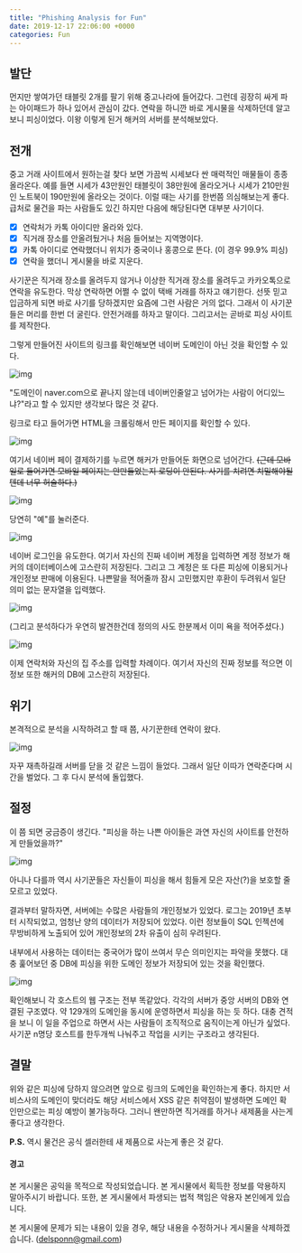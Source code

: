 ```yaml
---
title: "Phishing Analysis for Fun"
date: 2019-12-17 22:06:00 +0000
categories: Fun
---
```


## 발단

먼지만 쌓여가던 태블릿 2개를 팔기 위해 중고나라에 들어갔다. 그런데 굉장히 싸게 파는 아이패드가 하나 있어서 관심이 갔다. 연락을 하니깐 바로 게시물을 삭제하던데 알고 보니 피싱이었다. 이왕 이렇게 된거 해커의 서버를 분석해보았다.



## 전개

중고 거래 사이트에서 원하는걸 찾다 보면 가끔씩 시세보다 싼 매력적인 매물들이 종종 올라온다. 예를 들면 시세가 43만원인 태블릿이 38만원에 올라오거나 시세가 210만원인 노트북이 190만원에 올라오는 것이다. 이럴 때는 사기를 한번쯤 의심해보는게 좋다. 급처로 물건을 파는 사람들도 있긴 하지만 다음에 해당된다면 대부분 사기이다.

- [x] 연락처가 카톡 아이디만 올라와 있다.
- [x] 직거래 장소를 안올려뒀거나 처음 들어보는 지역명이다.
- [x] 카톡 아이디로 연락했더니 위치가 중국이나 홍콩으로 뜬다. (이 경우 99.9% 피싱)
- [x] 연락을 했더니 게시물을 바로 지운다.

사기꾼은 직거래 장소를 올려두지 않거나 이상한 직거래 장소를 올려두고 카카오톡으로 연락을 유도한다. 막상 연락하면 어쩔 수 없이 택배 거래를 하자고 얘기한다. 선뜻 믿고 입금하게 되면 바로 사기를 당하겠지만 요즘에 그런 사람은 거의 없다. 그래서 이 사기꾼들은 머리를 한번 더 굴린다. 안전거래를 하자고 말이다. 그리고서는 곧바로 피싱 사이트를 제작한다.



그렇게 만들어진 사이트의 링크를 확인해보면 네이버 도메인이 아닌 것을 확인할 수 있다.



![img](/assets/img-20191217/45FECFDD-7028-4F6F-B366-6B560932E184.png)



"도메인이 naver.com으로 끝나지 않는데 네이버인줄알고 넘어가는 사람이 어디있느냐?"라고 할 수 있지만 생각보다 많은 것 같다.



링크로 타고 들어가면 HTML을 크롤링해서 만든 페이지를 확인할 수 있다.



![img](/assets/img-20191217/49108EC0-337E-4492-8E91-61D6BA8B053A.png)



여기서 네이버 페이 결제하기를 누르면 해커가 만들어둔 화면으로 넘어간다. ~~(근데 모바일로 들어가면 모바일 페이지는 안만들었는지 로딩이 안된다. 사기를 치려면 치밀해야될텐데 너무 허술하다.)~~





![img](/assets/img-20191217/8DA6683B-8A5F-4DAD-95AF-1D9DFA0B76C7.png)



당연히 "예"를 눌러준다.



![img](/assets/img-20191217/5C33657E-AE5D-46BD-AA59-97AAA7B0EB36.png)





네이버 로그인을 유도한다. 여기서 자신의 진짜 네이버 계정을 입력하면 계정 정보가 해커의 데이터베이스에 고스란히 저장된다. 그리고 그 계정은 또 다른 피싱에 이용되거나 개인정보 판매에 이용된다. 나쁜말을 적어줄까 잠시 고민했지만 후환이 두려워서 일단 의미 없는 문자열을 입력했다.

![img](/assets/img-20191217/4C8D3928-178C-4725-AE64-B11273BB66B7.jpeg)

(그리고 분석하다가 우연히 발견한건데 정의의 사도 한분께서 이미 욕을 적어주셨다.)



![img](/assets/img-20191217/F81FEC00-E4F0-482C-AB86-8BCD9AE36BEA.png)



이제 연락처와 자신의 집 주소를 입력할 차례이다. 여기서 자신의 진짜 정보를 적으면 이 정보 또한 해커의 DB에 고스란히 저장된다.



## 위기

본격적으로 분석을 시작하려고 할 때 쯤, 사기꾼한테 연락이 왔다.



![img](/assets/img-20191217/28F81F13-2D17-4BD9-BB90-1C90908FB647.png)



자꾸 재촉하길래 서버를 닫을 것 같은 느낌이 들었다. 그래서 일단 이따가 연락준다며 시간을 벌었다. 그 후 다시 분석에 돌입했다.



## 절정

이 쯤 되면 궁금증이 생긴다. "피싱을 하는 나쁜 아이들은 과연 자신의 사이트를 안전하게 만들었을까?" 

![img](/assets/img-20191217/BFD36D0D-653C-410E-B5EF-59C658040D88.png)

아니나 다를까 역시 사기꾼들은 자신들이 피싱을 해서 힘들게 모은 자산(?)을 보호할 줄 모르고 있었다.



결과부터 말하자면, 서버에는 수많은 사람들의 개인정보가 있었다. 로그는 2019년 초부터 시작되었고, 엄청난 양의 데이터가 저장되어 있었다. 이런 정보들이 SQL 인젝션에 무방비하게 노출되어 있어 개인정보의 2차 유출이 심히 우려된다.



내부에서 사용하는 데이터는 중국어가 많이 쓰여서 무슨 의미인지는 파악을 못했다. 대충 훑어보던 중 DB에 피싱을 위한 도메인 정보가 저장되어 있는 것을 확인했다.

![img](/assets/img-20191217/5178C7CD-7387-4EB0-B625-21287C67A18B.png)



확인해보니 각 호스트의 웹 구조는 전부 똑같았다. 각각의 서버가 중앙 서버의 DB와 연결된 구조였다. 약 129개의 도메인을 동시에 운영하면서 피싱을 하는 듯 하다. 대충 견적을 보니 이 일을 주업으로 하면서 사는 사람들이 조직적으로 움직이는게 아닌가 싶었다. 사기꾼 n명당 호스트를 한두개씩 나눠주고 작업을 시키는 구조라고 생각된다.



## 결말

위와 같은 피싱에 당하지 않으려면 앞으로 링크의 도메인을 확인하는게 좋다. 하지만 서비스사의 도메인이 맞더라도 해당 서비스에서 XSS 같은 취약점이 발생하면 도메인 확인만으로는 피싱 예방이 불가능하다. 그러니 왠만하면 직거래를 하거나 새제품을 사는게 좋다고 생각한다.

**P.S.** 역시 물건은 공식 셀러한테 새 제품으로 사는게 좋은 것 같다.



#### 경고

본 게시물은 공익을 목적으로 작성되었습니다. 본 게시물에서 획득한 정보를 악용하지 말아주시기 바랍니다. 또한, 본 게시물에서 파생되는 법적 책임은 악용자 본인에게 있습니다.

본 게시물에 문제가 되는 내용이 있을 경우, 해당 내용을 수정하거나 게시물을 삭제하겠습니다. (delsponn@gmail.com)